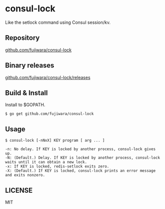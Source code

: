 # consul-lock

Like the setlock command using Consul session/kv.

## Repository

[github.com/fujiwara/consul-lock](https://github.com/fujiwara/consul-lock)

## Binary releases

[github.com/fujiwara/consul-lock/releases](https://github.com/fujiwara/consul-lock/releases)

## Build & Install

Install to $GOPATH.

    $ go get github.com/fujiwara/consul-lock

## Usage

    $ consul-lock [-nNxX] KEY program [ arg ... ]

    -n: No delay. If KEY is locked by another process, consul-lock gives up.
    -N: (Default.) Delay. If KEY is locked by another process, consul-lock waits until it can obtain a new lock.
    -x: If KEY is locked, redis-setlock exits zero.
    -X: (Default.) If KEY is locked, consul-lock prints an error message and exits nonzero.

## LICENSE

MIT
